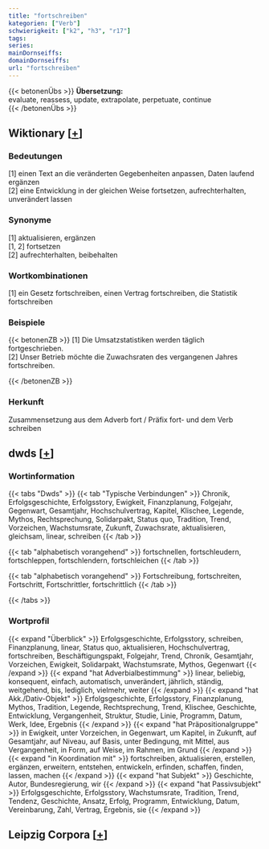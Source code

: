 ```yaml
---
title: "fortschreiben"
kategorien: ["Verb"]
schwierigkeit: ["k2", "h3", "r17"]
tags:
series:
mainDornseiffs:
domainDornseiffs:
url: "fortschreiben"
---
```


{{< betonenÜbs >}}
**Übersetzung:**  
evaluate, reassess, update, extrapolate, perpetuate, continue  
{{< /betonenÜbs >}}

## Wiktionary [[+](https://de.wiktionary.org/wiki/fortschreiben)]

### Bedeutungen
[1] einen Text an die veränderten Gegebenheiten anpassen, Daten laufend ergänzen  
[2] eine Entwicklung in der gleichen Weise fortsetzen, aufrechterhalten, unverändert lassen  

### Synonyme
[1] aktualisieren, ergänzen  
[1, 2] fortsetzen  
[2] aufrechterhalten, beibehalten  

### Wortkombinationen
[1] ein Gesetz fortschreiben, einen Vertrag fortschreiben, die Statistik fortschreiben  

### Beispiele
{{< betonenZB >}}
[1] Die Umsatzstatistiken werden täglich fortgeschrieben.  
[2] Unser Betrieb möchte die Zuwachsraten des vergangenen Jahres fortschreiben.  

{{< /betonenZB >}}
### Herkunft
Zusammensetzung aus dem Adverb fort / Präfix fort- und dem Verb schreiben  



## dwds [[+](https://www.dwds.de/wb/fortschreiben)]

### Wortinformation
{{< tabs "Dwds" >}}
{{< tab "Typische Verbindungen" >}}
Chronik, Erfolgsgeschichte, Erfolgsstory, Ewigkeit, Finanzplanung, Folgejahr, Gegenwart, Gesamtjahr, Hochschulvertrag, Kapitel, Klischee, Legende, Mythos, Rechtsprechung, Solidarpakt, Status quo, Tradition, Trend, Vorzeichen, Wachstumsrate, Zukunft, Zuwachsrate, aktualisieren, gleichsam, linear, schreiben
{{< /tab >}}

{{< tab "alphabetisch vorangehend" >}}
fortschnellen, fortschleudern, fortschleppen, fortschlendern, fortschleichen
{{< /tab >}}

{{< tab "alphabetisch vorangehend" >}}
Fortschreibung, fortschreiten, Fortschritt, Fortschrittler, fortschrittlich
{{< /tab >}}

{{< /tabs >}}

### Wortprofil
{{< expand "Überblick" >}} Erfolgsgeschichte, Erfolgsstory, schreiben, Finanzplanung, linear, Status quo, aktualisieren, Hochschulvertrag, fortschreiben, Beschäftigungspakt, Folgejahr, Trend, Chronik, Gesamtjahr, Vorzeichen, Ewigkeit, Solidarpakt, Wachstumsrate, Mythos, Gegenwart {{< /expand >}}
{{< expand "hat Adverbialbestimmung" >}} linear, beliebig, konsequent, einfach, automatisch, unverändert, jährlich, ständig, weitgehend, bis, lediglich, vielmehr, weiter {{< /expand >}}
{{< expand "hat Akk./Dativ-Objekt" >}} Erfolgsgeschichte, Erfolgsstory, Finanzplanung, Mythos, Tradition, Legende, Rechtsprechung, Trend, Klischee, Geschichte, Entwicklung, Vergangenheit, Struktur, Studie, Linie, Programm, Datum, Werk, Idee, Ergebnis {{< /expand >}}
{{< expand "hat Präpositionalgruppe" >}} in Ewigkeit, unter Vorzeichen, in Gegenwart, um Kapitel, in Zukunft, auf Gesamtjahr, auf Niveau, auf Basis, unter Bedingung, mit Mittel, aus Vergangenheit, in Form, auf Weise, im Rahmen, im Grund {{< /expand >}}
{{< expand "in Koordination mit" >}} fortschreiben, aktualisieren, erstellen, ergänzen, erweitern, entstehen, entwickeln, erfinden, schaffen, finden, lassen, machen {{< /expand >}}
{{< expand "hat Subjekt" >}} Geschichte, Autor, Bundesregierung, wir {{< /expand >}}
{{< expand "hat Passivsubjekt" >}} Erfolgsgeschichte, Erfolgsstory, Wachstumsrate, Tradition, Trend, Tendenz, Geschichte, Ansatz, Erfolg, Programm, Entwicklung, Datum, Vereinbarung, Zahl, Vertrag, Ergebnis, sie {{< /expand >}}

## Leipzig Corpora [[+](https://corpora.uni-leipzig.de/en/res?word=fortschreiben&corpusId=deu_newscrawl-public_2018)]

